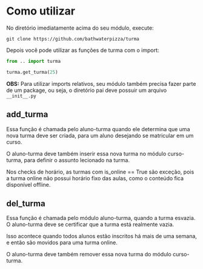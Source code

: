 # Como utilizar

No diretório imediatamente acima do seu módulo, execute:

`git clone https://github.com/bathwaterpizza/turma`

Depois você pode utilizar as funções de turma com o import:

```Python
from .. import turma

turma.get_turma(25)
```

**OBS:** Para utilizar imports relativos, seu módulo também precisa fazer parte de um package, ou seja, o diretório pai deve possuir um arquivo `__init__.py`

## add_turma

Essa função é chamada pelo aluno-turma quando ele determina que uma nova turma deve ser criada, para um aluno desejando se matricular em um curso.

O aluno-turma deve também inserir essa nova turma no módulo curso-turma, para definir o assunto lecionado na turma.

Nos checks de horário, as turmas com is_online == True são exceção, pois a turma online não possui horário fixo das aulas, como o conteúdo fica disponível offline.

## del_turma

Essa função é chamada pelo módulo aluno-turma, quando a turma esvazia. O aluno-turma deve se certificar que a turma está realmente vazia.

Isso acontece quando todos alunos estão inscritos há mais de uma semana, e então são movidos para uma turma online.

O aluno-turma deve também remover essa nova turma do módulo curso-turma.
